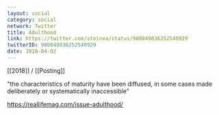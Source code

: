 ```yaml
---
layout: social
category: social
network: Twitter
title: Adulthood
link: https://twitter.com/steinea/status/980849836252540929
twitterID: 980849836252540929
date: 2018-04-02
---
```


[[2018]] / [[Posting]]

"the characteristics of maturity have been diffused, in some cases made deliberately or systematically inaccessible"

<https://reallifemag.com/issue-adulthood/>
